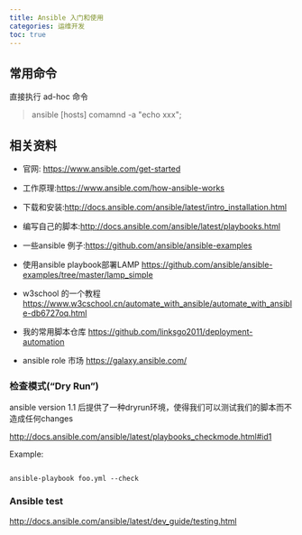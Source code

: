 ```yaml
---
title: Ansible 入门和使用
categories: 运维开发
toc: true
---
```


## 常用命令

直接执行 ad-hoc 命令

> ansible [hosts] comamnd -a "echo xxx";

## 相关资料

- 官网: https://www.ansible.com/get-started
- 工作原理:https://www.ansible.com/how-ansible-works
- 下载和安装:http://docs.ansible.com/ansible/latest/intro_installation.html
- 编写自己的脚本:http://docs.ansible.com/ansible/latest/playbooks.html
- 一些ansible 例子:https://github.com/ansible/ansible-examples

- 使用ansible playbook部署LAMP
https://github.com/ansible/ansible-examples/tree/master/lamp_simple

- w3school 的一个教程 https://www.w3cschool.cn/automate_with_ansible/automate_with_ansible-db6727oq.html

- 我的常用脚本仓库 https://github.com/linksgo2011/deployment-automation

- ansible role 市场 https://galaxy.ansible.com/  

### 检查模式(“Dry Run”)

ansible version 1.1 后提供了一种dryrun环境，使得我们可以测试我们的脚本而不造成任何changes

http://docs.ansible.com/ansible/latest/playbooks_checkmode.html#id1

Example:

```

ansible-playbook foo.yml --check

```

### Ansible test 

http://docs.ansible.com/ansible/latest/dev_guide/testing.html